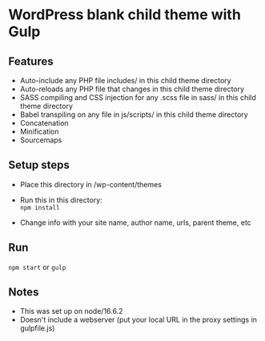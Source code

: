 # WordPress blank child theme with Gulp

## Features
- Auto-include any PHP file includes/ in this child theme directory
- Auto-reloads any PHP file that changes in this child theme directory
- SASS compiling and CSS injection for any .scss file in sass/ in this child theme directory
- Babel transpiling on any file in js/scripts/ in this child theme directory
- Concatenation
- Minification
- Sourcemaps

## Setup steps
- Place this directory in /wp-content/themes

- Run this in this directory:<br>
`npm install`

- Change info with your site name, author name, urls, parent theme, etc 

## Run
`npm start` or `gulp`

## Notes
- This was set up on node/16.6.2
- Doesn't include a webserver (put your local URL in the proxy settings in gulpfile.js)